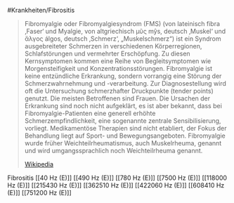 #Krankheiten/Fibrositis
> Fibromyalgie oder Fibromyalgiesyndrom (FMS) (von lateinisch fibra  ‚Faser‘ und Myalgie, von altgriechisch μῦς mŷs, deutsch ‚Muskel‘ und ἄλγος álgos, deutsch ‚Schmerz‘, „Muskelschmerz“) ist ein Syndrom ausgebreiteter Schmerzen in verschiedenen Körperregionen, Schlafstörungen und vermehrter Erschöpfung. Zu diesen Kernsymptomen kommen eine Reihe von Begleitsymptomen wie Morgensteifigkeit und Konzentrationsstörungen. Fibromyalgie ist keine entzündliche Erkrankung, sondern vorrangig eine Störung der Schmerzwahrnehmung und -verarbeitung. Zur Diagnosestellung wird oft die Untersuchung schmerzhafter Druckpunkte (tender points) genutzt. Die meisten Betroffenen sind Frauen. Die Ursachen der Erkrankung sind noch nicht aufgeklärt, es ist aber bekannt, dass bei Fibromyalgie-Patienten eine generell erhöhte Schmerzempfindlichkeit, eine sogenannte zentrale Sensibilisierung, vorliegt. Medikamentöse Therapien sind nicht etabliert, der Fokus der Behandlung liegt auf Sport- und Bewegungsangeboten. Fibromyalgie wurde früher Weichteilrheumatismus, auch Muskelrheuma, genannt und wird umgangssprachlich noch Weichteilrheuma genannt.
>
> [Wikipedia](https://de.wikipedia.org/wiki/Fibromyalgie)

Fibrositis
[[40 Hz (E)]]
[[490 Hz (E)]]
[[780 Hz (E)]]
[[7500 Hz (E)]]
[[118000 Hz (E)]]
[[215430 Hz (E)]]
[[362510 Hz (E)]]
[[422060 Hz (E)]]
[[608410 Hz (E)]]
[[751200 Hz (E)]]